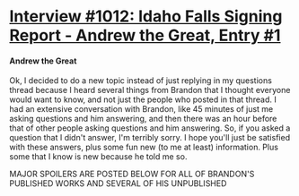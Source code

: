 # [Interview #1012: Idaho Falls Signing Report - Andrew the Great, Entry #1](https://www.theoryland.com/intvmain.php?i=1012#1)

#### Andrew the Great

Ok, I decided to do a new topic instead of just replying in my questions thread because I heard several things from Brandon that I thought everyone would want to know, and not just the people who posted in that thread. I had an extensive conversation with Brandon, like 45 minutes of just me asking questions and him answering, and then there was an hour before that of other people asking questions and him answering. So, if you asked a question that I didn't answer, I'm terribly sorry. I hope you'll just be satisfied with these answers, plus some fun new (to me at least) information. Plus some that I know is new because he told me so.

MAJOR SPOILERS ARE POSTED BELOW FOR ALL OF BRANDON'S PUBLISHED WORKS AND SEVERAL OF HIS UNPUBLISHED

